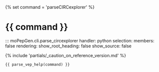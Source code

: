 {% set command = 'parseCIRCexplorer' %}
# {{ command }}

::: moPepGen.cli.parse_circexplorer
	handler: python
    selection:
      members: false
    rendering:
      show_root_heading: false
      show_source: false

{% include 'partials/_caution_on_reference_version.md' %}

```
{{ parse_vep_help(command) }}
```